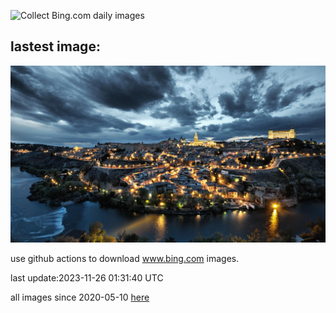 ![Collect Bing.com daily images](https://github.com/counter2015/bing-daily-images/workflows/Collect%20Bing.com%20daily%20images/badge.svg)
## lastest image:
![](images/TajoRiver.jpg)

use github actions to download www.bing.com images.

last update:2023-11-26 01:31:40 UTC

all images since 2020-05-10 [here](https://github.com/counter2015/bing-daily-images/tree/master/images) 
